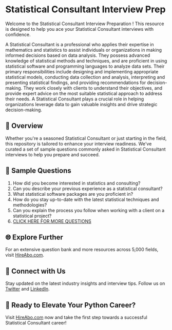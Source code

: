 # Statistical Consultant Interview Prep

Welcome to the Statistical Consultant Interview Preparation ! This resource is designed to help you ace your Statistical Consultant interviews with confidence.

A Statistical Consultant is a professional who applies their expertise in mathematics and statistics to assist individuals or organizations in making informed decisions based on data analysis. They possess advanced knowledge of statistical methods and techniques, and are proficient in using statistical software and programming languages to analyze data sets. Their primary responsibilities include designing and implementing appropriate statistical models, conducting data collection and analysis, interpreting and presenting statistical findings, and providing recommendations for decision-making. They work closely with clients to understand their objectives, and provide expert advice on the most suitable statistical approach to address their needs. A Statistical Consultant plays a crucial role in helping organizations leverage data to gain valuable insights and drive strategic decision-making.

## 🚀 Overview

Whether you're a seasoned Statistical Consultant or just starting in the field, this repository is tailored to enhance your interview readiness. We've curated a set of sample questions commonly asked in Statistical Consultant interviews to help you prepare and succeed.

## 📝 Sample Questions

1. How did you become interested in statistics and consulting?
2. Can you describe your previous experience as a statistical consultant?
3. What statistical software packages are you proficient in?
4. How do you stay up-to-date with the latest statistical techniques and methodologies?
5. Can you explain the process you follow when working with a client on a statistical project?
6. [CLICK HERE FOR MORE QUESTIONS](https://hireabo.com/job/19_1_7/Statistical%20Consultant)

## 🌐 Explore Further

For an extensive question bank and more resources across 5,000 fields, visit [HireAbo.com](https://www.hireabo.com).

## 📱 Connect with Us

Stay updated on the latest industry insights and interview tips. Follow us on [Twitter](https://twitter.com/hireabo) and [LinkedIn](https://www.linkedin.com/in/hire-abo-3609972a8/).

## 🚀 Ready to Elevate Your Python Career?

Visit [HireAbo.com](https://www.hireabo.com) now and take the first step towards a successful Statistical Consultant career!